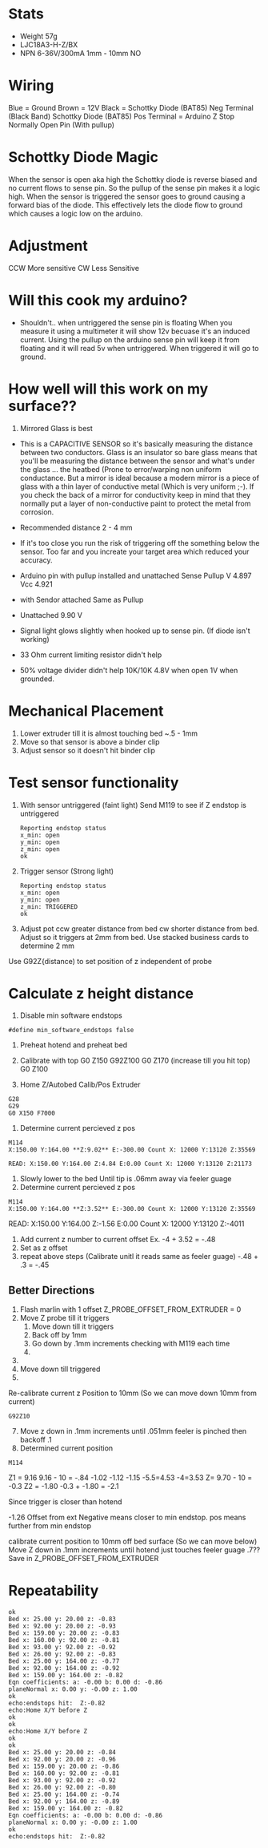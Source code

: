 # Stats
* Weight 57g
* LJC18A3-H-Z/BX
* NPN 6-36V/300mA 1mm - 10mm NO

# Wiring
Blue = Ground
Brown = 12V
Black = Schottky Diode (BAT85) Neg Terminal (Black Band)
Schottky Diode (BAT85) Pos Terminal = Arduino Z Stop Normally Open Pin (With pullup)

# Schottky Diode Magic
When the sensor is open aka high the Schottky diode is reverse biased and no current flows to sense pin.  So the pullup of the sense pin makes it a logic high.  When the sensor is triggered the sensor goes to ground causing a forward bias of the diode.  This effectively lets the diode flow to ground which causes a logic low on the arduino.  

# Adjustment
CCW More sensitive
CW Less Sensitive
# Will this cook my arduino?
* Shouldn't.. when untriggered the sense pin is floating
  When you measure it using a multimeter it will show 12v becuase it's an induced current.  Using the pullup on the arduino sense pin will keep it from floating and it will read 5v when untriggered.  When triggered it will go to ground.

# How well will this work on my surface??
1. Mirrored Glass is best
* This is a CAPACITIVE SENSOR so it's basically measuring the distance between two conductors.  Glass is an insulator so bare glass means that you'll be measuring the distance between the sensor and what's under the glass ... the heatbed (Prone to error/warping non uniform conductance.  But a mirror is ideal because a modern mirror is a piece of glass with a thin layer of conductive metal (Which is very uniform ;-).  If you check the back of a mirror for conductivity keep in mind that they normally put a layer of non-conductive paint to protect the metal from corrosion.
* Recommended distance 2 - 4 mm
* If it's too close you run the risk of triggering off the something below the sensor.  Too far and you increate your target area which reduced your accuracy.

* Arduino pin with pullup installed and unattached
  Sense Pullup V 4.897 Vcc 4.921
* with Sendor attached Same as Pullup

* Unattached 9.90 V


* Signal light glows slightly when hooked up to sense pin. (If diode isn't working)
* 33 Ohm current limiting resistor didn't help
* 50% voltage divider didn't help 
  10K/10K 4.8V when open 1V when grounded.

# Mechanical Placement
1. Lower extruder till it is almost touching bed ~.5 - 1mm
2. Move so that sensor is above a binder clip
3. Adjust sensor so it doesn't hit binder clip

# Test sensor functionality
1. With sensor untriggered (faint light)
    Send M119 to see if Z endstop is untriggered
    ```
    Reporting endstop status
    x_min: open
    y_min: open
    z_min: open
    ok
    ```

2. Trigger sensor (Strong light)
    ```
    Reporting endstop status
    x_min: open
    y_min: open
    z_min: TRIGGERED
    ok
    ```

3. Adjust pot ccw greater distance from bed cw shorter distance from bed.
Adjust so it triggers at 2mm from bed.  Use stacked business cards to determine 2 mm

Use G92Z{distance) to set position of z independent of probe

# Calculate z height distance
1. Disable min software endstops
```
#define min_software_endstops false
```
1. Preheat hotend and preheat bed
1. Calibrate with top 
G0 Z150
G92Z100
G0 Z170 (increase till you hit top)
G0 Z100

1. Home Z/Autobed Calib/Pos Extruder
```
G28
G29
G0 X150 F7000
```

1. Determine current percieved z pos
```
M114
X:150.00 Y:164.00 **Z:9.02** E:-300.00 Count X: 12000 Y:13120 Z:35569

READ: X:150.00 Y:164.00 Z:4.84 E:0.00 Count X: 12000 Y:13120 Z:21173
```

1. Slowly lower to the bed Until tip is .06mm away via feeler guage
1. Determine current percieved z pos
```
M114
X:150.00 Y:164.00 **Z:3.52** E:-300.00 Count X: 12000 Y:13120 Z:35569
```
READ: X:150.00 Y:164.00 Z:-1.56 E:0.00 Count X: 12000 Y:13120 Z:-4011

1. Add current z number to current offset
Ex. -4 + 3.52 = -.48
1. Set as z offset
1. repeat above steps (Calibrate unitl it reads same as feeler guage)
-.48 + .3 = -.45

## Better Directions
1. Flash marlin with 1 offset
        Z_PROBE_OFFSET_FROM_EXTRUDER = 0
2. Move Z probe till it triggers
    1. Move down till it triggers
    2. Back off by 1mm
    3. Go down by .1mm increments checking with M119 each time
    4. 
4. 
5. Move down till triggered
6. 
Re-calibrate current z Position to 10mm (So we can move down 10mm from current)
```
G92Z10
```


7. Move z down in .1mm increments until .051mm feeler is pinched then backoff .1
8. Determined current position
```
M114
```
Z1 = 9.16
9.16 - 10 = -.84 -1.02 -1.12 -1.15 -5.5=4.53 -4=3.53
Z= 9.70 - 10 = -0.3
Z2 = -1.80
-0.3 + -1.80 = -2.1

Since trigger is closer than hotend

-1.26
Offset from ext
Negative means closer to min endstop. pos means further from min endstop

 calibrate current position to 10mm off bed surface (So we can move below)
Move Z down in .1mm increments until hotend just touches feeler guage .7??
Save in Z_PROBE_OFFSET_FROM_EXTRUDER

# Repeatability
```
ok
Bed x: 25.00 y: 20.00 z: -0.83
Bed x: 92.00 y: 20.00 z: -0.93
Bed x: 159.00 y: 20.00 z: -0.83
Bed x: 160.00 y: 92.00 z: -0.81
Bed x: 93.00 y: 92.00 z: -0.92
Bed x: 26.00 y: 92.00 z: -0.83
Bed x: 25.00 y: 164.00 z: -0.77
Bed x: 92.00 y: 164.00 z: -0.92
Bed x: 159.00 y: 164.00 z: -0.82
Eqn coefficients: a: -0.00 b: 0.00 d: -0.86
planeNormal x: 0.00 y: -0.00 z: 1.00
ok
echo:endstops hit:  Z:-0.82
echo:Home X/Y before Z
ok
ok
echo:Home X/Y before Z
ok
ok
Bed x: 25.00 y: 20.00 z: -0.84
Bed x: 92.00 y: 20.00 z: -0.96
Bed x: 159.00 y: 20.00 z: -0.86
Bed x: 160.00 y: 92.00 z: -0.81
Bed x: 93.00 y: 92.00 z: -0.92
Bed x: 26.00 y: 92.00 z: -0.80
Bed x: 25.00 y: 164.00 z: -0.74
Bed x: 92.00 y: 164.00 z: -0.89
Bed x: 159.00 y: 164.00 z: -0.82
Eqn coefficients: a: -0.00 b: 0.00 d: -0.86
planeNormal x: 0.00 y: -0.00 z: 1.00
ok
echo:endstops hit:  Z:-0.82
```
<!--stackedit_data:
eyJoaXN0b3J5IjpbLTYwNjU4MDc3NSwtMzE4MzcwOTk0LC0xOT
M4MDA3Mzk5LC01MDA5NDUyNzQsNjQ5NTg0NjYyLDE1OTEzNDk4
OTIsLTU0NzAzNzcyLC0xOTc2NTg1OTA2LDE0MTA2Njg0MjVdfQ
==
-->